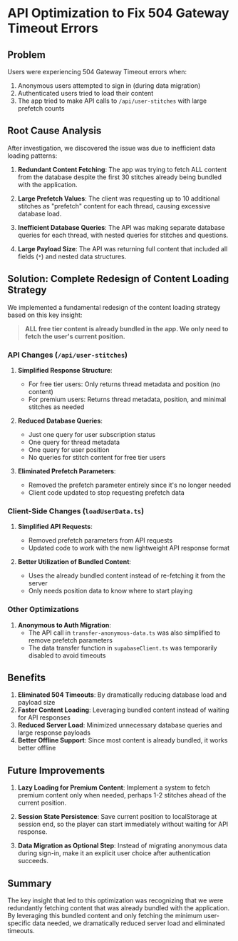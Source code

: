 # API Optimization to Fix 504 Gateway Timeout Errors

## Problem

Users were experiencing 504 Gateway Timeout errors when:
1. Anonymous users attempted to sign in (during data migration)
2. Authenticated users tried to load their content
3. The app tried to make API calls to `/api/user-stitches` with large prefetch counts

## Root Cause Analysis

After investigation, we discovered the issue was due to inefficient data loading patterns:

1. **Redundant Content Fetching**: The app was trying to fetch ALL content from the database despite the first 30 stitches already being bundled with the application.

2. **Large Prefetch Values**: The client was requesting up to 10 additional stitches as "prefetch" content for each thread, causing excessive database load.

3. **Inefficient Database Queries**: The API was making separate database queries for each thread, with nested queries for stitches and questions.

4. **Large Payload Size**: The API was returning full content that included all fields (`*`) and nested data structures.

## Solution: Complete Redesign of Content Loading Strategy

We implemented a fundamental redesign of the content loading strategy based on this key insight:

> **ALL free tier content is already bundled in the app. We only need to fetch the user's current position.**

### API Changes (`/api/user-stitches`)

1. **Simplified Response Structure**:
   - For free tier users: Only returns thread metadata and position (no content)
   - For premium users: Returns thread metadata, position, and minimal stitches as needed

2. **Reduced Database Queries**:
   - Just one query for user subscription status
   - One query for thread metadata 
   - One query for user position
   - No queries for stitch content for free tier users

3. **Eliminated Prefetch Parameters**:
   - Removed the prefetch parameter entirely since it's no longer needed
   - Client code updated to stop requesting prefetch data

### Client-Side Changes (`loadUserData.ts`)

1. **Simplified API Requests**:
   - Removed prefetch parameters from API requests
   - Updated code to work with the new lightweight API response format

2. **Better Utilization of Bundled Content**:
   - Uses the already bundled content instead of re-fetching it from the server
   - Only needs position data to know where to start playing

### Other Optimizations

1. **Anonymous to Auth Migration**:
   - The API call in `transfer-anonymous-data.ts` was also simplified to remove prefetch parameters
   - The data transfer function in `supabaseClient.ts` was temporarily disabled to avoid timeouts

## Benefits

1. **Eliminated 504 Timeouts**: By dramatically reducing database load and payload size
2. **Faster Content Loading**: Leveraging bundled content instead of waiting for API responses
3. **Reduced Server Load**: Minimized unnecessary database queries and large response payloads
4. **Better Offline Support**: Since most content is already bundled, it works better offline

## Future Improvements

1. **Lazy Loading for Premium Content**: Implement a system to fetch premium content only when needed, perhaps 1-2 stitches ahead of the current position.

2. **Session State Persistence**: Save current position to localStorage at session end, so the player can start immediately without waiting for API response.

3. **Data Migration as Optional Step**: Instead of migrating anonymous data during sign-in, make it an explicit user choice after authentication succeeds.

## Summary

The key insight that led to this optimization was recognizing that we were redundantly fetching content that was already bundled with the application. By leveraging this bundled content and only fetching the minimum user-specific data needed, we dramatically reduced server load and eliminated timeouts.